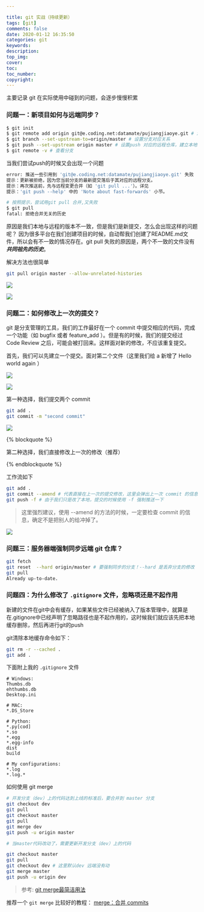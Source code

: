 ```yaml
---

title: git 实战（持续更新）
tags: [git]
comments: false
date: 2020-01-12 16:35:50
categories: git
keywords:
description:
top_img:
cover:
toc:
toc_number:
copyright:
---
```


主要记录 git 在实际使用中碰到的问题，会逐步慢慢积累

### 问题一：新项目如何与远端同步？

```bash
$ git init
$ git remote add origin git@e.coding.net:datamate/pujiangjiaoye.git # 添加远端仓库
$ git branch --set-upstream-to=origin/master # 设置分支对应关系
$ git push --set-upstream origin master # 设置push 对应的远程仓库，建立本地分支的上游
$ git remote -v # 查看分支
```

当我们尝试push的时候又会出现一个问题

<!--more-->

```bash
error: 推送一些引用到 'git@e.coding.net:datamate/pujiangjiaoye.git' 失败
提示：更新被拒绝，因为您当前分支的最新提交落后于其对应的远程分支。
提示：再次推送前，先与远程变更合并（如 'git pull ...'）。详见
提示：'git push --help' 中的 'Note about fast-forwards' 小节。

# 按照提示，尝试用git pull 合并,又失败
$ git pull
fatal: 拒绝合并无关的历史
```

原因是我们本地与远程的版本不一致，但是我们是新提交，怎么会出现这样的问题呢？
因为很多平台在我们创建项目的时候，自动帮我们创建了README.md文件，所以会有不一致的情况存在。git pull 失败的原因是，两个不一致的文件没有***共同祖先的历史***。

解决方法也很简单

```bash
git pull origin master --allow-unrelated-histories 
```

![](https://cdn.jsdelivr.net/gh/PPsteven/pictures/img/20200124225406.png)

![](https://cdn.jsdelivr.net/gh/PPsteven/pictures/img/20200124225457.png)



### 问题二：如何修改上一次的提交？

git 是分支管理的工具，我们的工作最好在一个 commit 中提交相应的代码，完成一个功能（如 bugfix 或者 feature_add ）。但是有的时候，我们的提交经过 Code Review 之后，可能会被打回来。这样面对新的修改，不应该重复提交。

首先，我们可以先建立一个提交。面对第二个文件（这里我们给 a 新增了 Hello world again ）

![](https://cdn.jsdelivr.net/gh/PPsteven/pictures/img/20200124225533.png)

![](https://cdn.jsdelivr.net/gh/PPsteven/pictures/img/20200124225610.png)

第一种选择，我们提交两个 commit 

```bash
git add .
git commit -m "second commit"
```

![](https://cdn.jsdelivr.net/gh/PPsteven/pictures/img/20200124225659.png)

{% blockquote %}

第二种选择，我们直接修改上一次的修改（推荐）

{% endblockquote %}

工作流如下

```bash
git add .
git commit --amend # 代表直接在上一次的提交修改，这里会弹出上一次 commit 的信息。
git push -f # 由于我们只是改了本地，提交的时候使用 -f 强制推送一下
```

> 这里强烈建议，使用 --amend 的方法的时候，一定要检查 commit 的信息，确定不是把别人的给冲掉了。

![](https://cdn.jsdelivr.net/gh/PPsteven/pictures/img/20200124225740.png)

### 问题三：服务器端强制同步远端 git 仓库？

```bash
git fetch 
git reset  --hard origin/master # 要强制同步的分支！--hard 是丢弃分支的修改
git pull
Already up-to-date.
```



### 问题四：为什么修改了 `.gitignore` 文件，忽略项还是不起作用

新建的文件在git中会有缓存，如果某些文件已经被纳入了版本管理中，就算是在.gitignore中已经声明了忽略路径也是不起作用的，这时候我们就应该先把本地缓存删除，然后再进行git的push

git清除本地缓存命令如下：

```bash
git rm -r --cached .
git add .
```

下面附上我的 `.gitignore` 文件

```
# Windows:
Thumbs.db
ehthumbs.db
Desktop.ini

# MAC:
*.DS_Store

# Python:
*.py[cod]
*.so
*.egg
*.egg-info
dist
build

# My configurations:
*.log
*.log.*
```

如何使用 git merge

```bash
# 开发分支（dev）上的代码达到上线的标准后，要合并到 master 分支
git checkout dev
git pull
git checkout master
git pull 
git merge dev
git push -u origin master

# 当master代码改动了，需要更新开发分支（dev）上的代码

git checkout master 
git pull 
git checkout dev # 这里默认dev 远端没有动
git merge master 
git push -u origin dev
```

> 参考: [git merge最简洁用法](https://blog.csdn.net/zl1zl2zl3/article/details/94019526)

推荐一个 `git merge` 比较好的教程： [merge：合并 commits](https://www.jianshu.com/p/1a7e38cdbf76)

